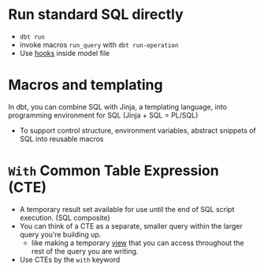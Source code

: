 

# Run standard SQL directly
- `dbt run`
- invoke macros `run_query` with `dbt run-operation`
- Use [hooks](https://docs.getdbt.com/docs/build/hooks-operations#about-hooks) inside model file 

# Macros and templating
In dbt, you can combine SQL with Jinja, a templating language, into programming environment for SQL (Jinja + SQL = PL/SQL)
- To support control structure, environment variables, abstract snippets of SQL into reusable macros

# `With` Common Table Expression (CTE)
- A temporary result set available for use until the end of SQL script execution. (SQL composite)
- You can think of a CTE as a separate, smaller query within the larger query you’re building up.
  - like making a temporary [view](https://docs.getdbt.com/terms/view) that you can access throughout the rest of the query you are writing.
- Use CTEs by the `with` keyword
